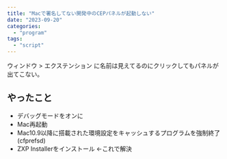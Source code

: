 ```yaml
---
title: "Macで署名してない開発中のCEPパネルが起動しない"
date: "2023-09-20"
categories: 
  - "program"
tags: 
  - "script"
---
```


ウィンドウ > エクステンション に名前は見えてるのにクリックしてもパネルが出てこない。

## やったこと
- デバッグモードをオンに
- Mac再起動
- Mac10.9以降に搭載された環境設定をキャッシュするプログラムを強制終了(cfprefsd)
- ZXP Installerをインストール ←これで解決